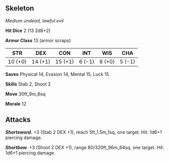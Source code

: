 ## Skeleton

*Medium undead, lawful evil*

**Hit Dice** 2 (13 2d8+2)

**Armor Class** 13 (armor scraps)

| STR     | DEX     | CON     | INT     | WIS     | CHA     |
|---------|---------|---------|---------|---------|---------|
| 10 (+0) | 14 (+1) | 15 (+1) |  6 (-1) |  8 (+0) |  5 (-1) |

**Saves** Physical 14, Evasion 14, Mental 15, Luck 15

**Skills** Stab 2, Shoot 2

**Move** 30ft_9m_6sq

**Morale** 12

## Attacks

***Shortsword.*** +3 (Stab 2 DEX +1), reach 5ft_1.5m_1sq, one target. Hit: 1d6+1 piercing damage.

***Shortbow.*** +3 (Shoot 2 DEX +1), range 80/320ft_96m_64sq, one target. Hit: 1d6+1 piercing damage.

